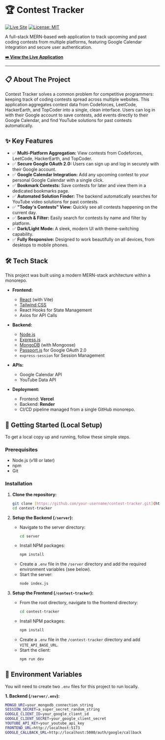 # 🏆 Contest Tracker

[![Live Site](https://img.shields.io/badge/Live%20Site-online-green)](https://contest-tracker-darsh.vercel.app)
[![License: MIT](https://img.shields.io/badge/License-MIT-yellow.svg)](https://opensource.org/licenses/MIT)

A full-stack MERN-based web application to track upcoming and past coding contests from multiple platforms, featuring Google Calendar integration and secure user authentication.

**[➡️ View the Live Application](https://contest-tracker-darshu.vercel.app)**

---

## 📋 About The Project

Contest Tracker solves a common problem for competitive programmers: keeping track of coding contests spread across multiple websites. This application aggregates contest data from Codeforces, LeetCode, HackerEarth, and TopCoder into a single, clean interface. Users can log in with their Google account to save contests, add events directly to their Google Calendar, and find YouTube solutions for past contests automatically.

## ✨ Key Features

* ✅ **Multi-Platform Aggregation:** View contests from Codeforces, LeetCode, HackerEarth, and TopCoder.
* ✅ **Secure Google OAuth 2.0:** Users can sign up and log in securely with their Google account.
* ✅ **Google Calendar Integration:** Add any upcoming contest to your personal Google Calendar with a single click.
* ✅ **Bookmark Contests:** Save contests for later and view them in a dedicated bookmarks page.
* ✅ **Automated Solution Finder:** The backend automatically searches for YouTube video solutions for past contests.
* ✅ **"Today's Contests" View:** Quickly see all contests happening on the current day.
* ✅ **Search & Filter:** Easily search for contests by name and filter by platform.
* ✅ **Dark/Light Mode:** A sleek, modern UI with theme-switching capability.
* ✅ **Fully Responsive:** Designed to work beautifully on all devices, from desktops to mobile phones.

## 🛠️ Tech Stack

This project was built using a modern MERN-stack architecture within a monorepo.

* **Frontend:**
    * [React](https://reactjs.org/) (with Vite)
    * [Tailwind CSS](https://tailwindcss.com/)
    * React Hooks for State Management
    * Axios for API Calls

* **Backend:**
    * [Node.js](https://nodejs.org/)
    * [Express.js](https://expressjs.com/)
    * [MongoDB](https://www.mongodb.com/) (with Mongoose)
    * [Passport.js](http://www.passportjs.org/) for Google OAuth 2.0
    * `express-session` for Session Management

* **APIs:**
    * Google Calendar API
    * YouTube Data API

* **Deployment:**
    * Frontend: **Vercel**
    * Backend: **Render**
    * CI/CD pipeline managed from a single GitHub monorepo.

## 🚀 Getting Started (Local Setup)

To get a local copy up and running, follow these simple steps.

### Prerequisites

* Node.js (v18 or later)
* npm
* Git

### Installation

1.  **Clone the repository:**
    ```sh
    git clone [https://github.com/your-username/contest-tracker.git](https://github.com/your-username/contest-tracker.git)
    cd contest-tracker
    ```

2.  **Setup the Backend (`/server`):**
    * Navigate to the server directory:
        ```sh
        cd server
        ```
    * Install NPM packages:
        ```sh
        npm install
        ```
    * Create a `.env` file in the `/server` directory and add the required environment variables (see below).
    * Start the server:
        ```sh
        node index.js
        ```

3.  **Setup the Frontend (`/contest-tracker`):**
    * From the root directory, navigate to the frontend directory:
        ```sh
        cd contest-tracker
        ```
    * Install NPM packages:
        ```sh
        npm install
        ```
    * Create a `.env` file in the `/contest-tracker` directory and add `VITE_API_BASE_URL`.
    * Start the client:
        ```sh
        npm run dev
        ```

## 🔑 Environment Variables

You will need to create two `.env` files for this project to run locally.

**1. Backend (`/server/.env`):**
```sh
MONGO_URI=your_mongodb_connection_string
SESSION_SECRET=a_super_secret_random_string
GOOGLE_CLIENT_ID=your_google_client_id
GOOGLE_CLIENT_SECRET=your_google_client_secret
YOUTUBE_API_KEY=your_youtube_api_key
FRONTEND_URL=http://localhost:5173
GOOGLE_CALLBACK_URL=http://localhost:5000/auth/google/callback
```

